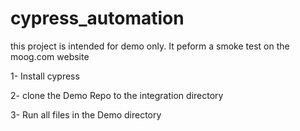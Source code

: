# cypress_automation
this project is intended for demo only. 
It peform a smoke test on the moog.com website

1- Install cypress  

2- clone the Demo Repo to the integration directory

3- Run all files in the Demo directory


